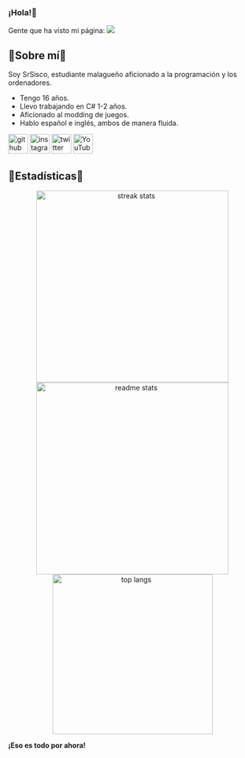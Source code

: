 ### ¡Hola!👋
Gente que ha visto mi página: <img src="https://visitor-badge.laobi.icu/badge?page_id=SrSisco.SrSisco" />
  <h2>🦠Sobre mí🦠</h2>
  
Soy SrSisco, estudiante malagueño aficionado a la programación y los ordenadores.
 - Tengo 16 años.
 - Llevo trabajando en C# 1-2 años.
 - Aficionado al modding de juegos.
 - Hablo español e inglés, ambos de manera fluida.

[<img src='https://cdn.jsdelivr.net/npm/simple-icons@3.0.1/icons/github.svg' alt='github' height='40'>](https://github.com/SrSisco) [<img src='https://cdn.jsdelivr.net/npm/simple-icons@3.0.1/icons/instagram.svg' alt='instagram' height='40'>](https://www.instagram.com/srsisco_/)  [<img src='https://cdn.jsdelivr.net/npm/simple-icons@3.0.1/icons/twitter.svg' alt='twitter' height='40'>](https://twitter.com/SrSiscoX)  [<img src='https://cdn.jsdelivr.net/npm/simple-icons@3.0.1/icons/youtube.svg' alt='YouTube' height='40'>](ttps://www.youtube.com/channel/UCV_m5bE1ZogfAqMxsXJBPeA)


  <h2>🌟Estadísticas🌟</h2>
<div align=center>
  <img width=390 src="https://github-readme-streak-stats-salesp07.vercel.app/?user=SrSisco&count_private=true&theme=dark&border_radius=10" alt="streak stats"/>
  <img width=390 src="https://github-readme-stats-salesp07.vercel.app/api?username=SrSisco&count_private=true&show_icons=true&theme=dark&rank_icon=github&border_radius=10" alt="readme stats" />
  <br/>
  <img width=325 align="center" src="https://github-readme-stats-salesp07.vercel.app/api/top-langs/?username=SrSisco&hide=HTML&langs_count=8&layout=compact&theme=dark&border_radius=10&size_weight=0.5&count_weight=0.5&exclude_repo=github-readme-stats" alt="top langs" />
</div>

<b>¡Eso es todo por ahora!</b>
